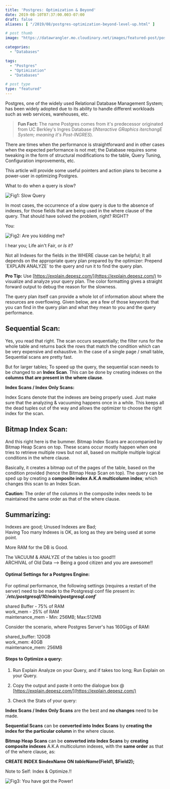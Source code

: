 ```yaml
---
title: 'Postgres: Optimization & Beyond'
date: 2019-08-10T07:37:00.003-07:00
draft: false
aliases: [ "/2019/08/postgres-optimization-beyond-level-up.html" ]

# post thumb
image: "https://datawrangler.mo.cloudinary.net/images/featured-post/post9.jpg"

categories:
  - "Databases"

tags:
  - "Postgres"
  - "Optimization"
  - "Databases"

# post type
type: "featured"
---
```


  
Postgres, one of the widely used Relational Database Management System; has been widely adopted due to its ability to handle different workloads such as web services, warehouses, etc.  

> **Fun Fact:** The name Postgres comes from it's predecessor originated from UC Berkley's Ingres Database (_INteractive GRaphics iterchangE System; meaning it's Post-INGRES_).

There are times when the performance is straightforward and in other cases when the expected performance is not met; the Database requires some tweaking in the form of structural modifications to the table, Query Tuning, Configuration improvements, etc.  
  
This article will provide some useful pointers and action plans to become a power-user in optimizing Postgres.  
  
What to do when a query is slow?  
  
![Fig1: Slow Query](https://datawrangler.mo.cloudinary.net/images/post/9-postgres-optimization-beyond-level-up/img1.gif)
  
In most cases, the occurrence of a slow query is due to the absence of indexes, for those fields that are being used in the where clause of the query. That should have solved the problem, right? RIGHT?  
  
You:  

![Fig2: Are you kidding me?](https://datawrangler.mo.cloudinary.net/images/post/9-postgres-optimization-beyond-level-up/img2.gif)
  
I hear you; Life ain't Fair, or _Is it?_  
  
Not all Indexes for the fields in the WHERE clause can be helpful; It all depends on the appropriate query plan prepared by the optimizer: Prepend \`EXPLAIN ANALYZE\` to the query and run it to find the query plan.  

**Pro Tip:** Use [https://explain.depesz.com/](https://explain.depesz.com/) to visualize and analyze your query plan. The color formatting gives a straight forward output to debug the reason for the slowness.  
  
The query plan itself can provide a whole lot of information about where the resources are overflowing. Given below, are a few of those keywords that you can find in the query plan and what they mean to you and the query performance.  

## Sequential Scan:

Yes, you read that right. The scan occurs sequentially; the filter runs for the whole table and returns back the rows that match the condition which can be very expensive and exhaustive. In the case of a single page / small table, Sequential scans are pretty fast.  
  
But for larger tables; To speed up the query, the sequential scan needs to be changed to an **Index Scan**. This can be done by creating indexes on the **columns that are present in the where clause**.  
  
**Index Scans / Index Only Scans:**  
  
Index Scans denote that the indexes are being properly used. Just make sure that the analyzing & vacuuming happens once in a while. This keeps all the dead tuples out of the way and allows the optimizer to choose the right index for the scan.  

## Bitmap Index Scan:

And this right here is the bummer. Bitmap Index Scans are accompanied by Bitmap Heap Scans on top. These scans occur mostly happen when one tries to retrieve multiple rows but not all, based on multiple multiple logical conditions in the where clause.  
  
Basically, it creates a bitmap out of the pages of the table, based on the condition provided (hence the Bitmap Heap Scan on top). The query can be sped up by creating a **composite index A.K.A multicolumn index**; which changes this scan to an Index Scan.  
  
**Caution:** The order of the columns in the composite index needs to be maintained the same order as that of the where clause.   

## Summarizing:  

Indexes are good; Unused Indexes are Bad;  
Having Too many Indexes is OK, as long as they are being used at some point.  
  
More RAM for the DB is Good.  
  
The VACUUM & ANALYZE of the tables is too good!!!  
ARCHIVAL of Old Data --> Being a good citizen and you are awesome!!  

#### Optimal Settings for a Postgres Engine:

For optimal performance, the following settings (requires a restart of the server) need to be made to the Postgresql conf file present in: \`_**/etc/postgresql/10/main/postgresql.conf**_\`  
  
shared Buffer - 75% of RAM  
work\_mem - 25% of RAM  
maintenance\_mem - Min: 256MB; Max:512MB  
  
Consider the scenario, where Postgres Server's has 160Gigs of RAM:  
  
shared\_buffer: 120GB  
work\_mem: 40GB  
maintenance\_mem: 256MB  

#### Steps to Optimize a query:

1) Run Explain Analyze on your Query, and if takes too long; Run Explain on your Query.  
  
2) Copy the output and paste it onto the dialogue box @ [https://explain.depesz.com/](https://explain.depesz.com/)  
  
3) Check the Stats of your query:  
  
**Index Scans / Index Only Scans** are the best and **no changes** need to be made.  
  
**Sequential Scans** can be **converted into** **Index Scans** by **creating the index for the particular column** in the where clause.  
  
**Bitmap Heap Scans** can be **converted into Index Scans** by **creating composite indexes** A.K.A multicolumn indexes, with the **same order** as that of the where clause, as:  
  
**CREATE INDEX $indexName ON $tableName ($Field1, $Field2);**  
  
Note to Self: Index & Optimize.!!  
  

![Fig3: You have got the Power!](https://datawrangler.mo.cloudinary.net/images/post/9-postgres-optimization-beyond-level-up/img3.gif)